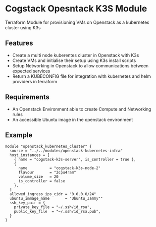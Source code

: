 # Cogstack Opesntack K3S Module

Terraform Module for provisioning VMs on Openstack as a kubernetes cluster using K3s

## Features
- Create a multi node kuberentes cluster in Openstack with K3s
- Create VMs and initialise their setup using K3s install scripts
- Setup Networking in Openstack to allow communications between expected services
- Return a KUBECONFIG file for integration with kubernetes and helm providers in terraform

## Requirements
- An Openstack Environment able to create Compute and Networking rules
- An accessible Ubuntu image in the openstack environment

## Example

```hcl
module "openstack_kubernetes_cluster" {
  source = "../../modules/openstack-kubernetes-infra"
  host_instances = [
    { name = "cogstack-k3s-server", is_controller = true },
    { 
      name          = "cogstack-k3s-node-2"
      flavour       = "2cpu4ram"
      volume_size   = 20
      is_controller = false
    },
  ]
  allowed_ingress_ips_cidr = "0.0.0.0/24"
  ubuntu_immage_name       = "Ubuntu_Jammy""
  ssh_key_pair = {
    private_key_file = "~/.ssh/id_rsa",
    public_key_file  = "~/.ssh/id_rsa.pub",
  }
}
```


